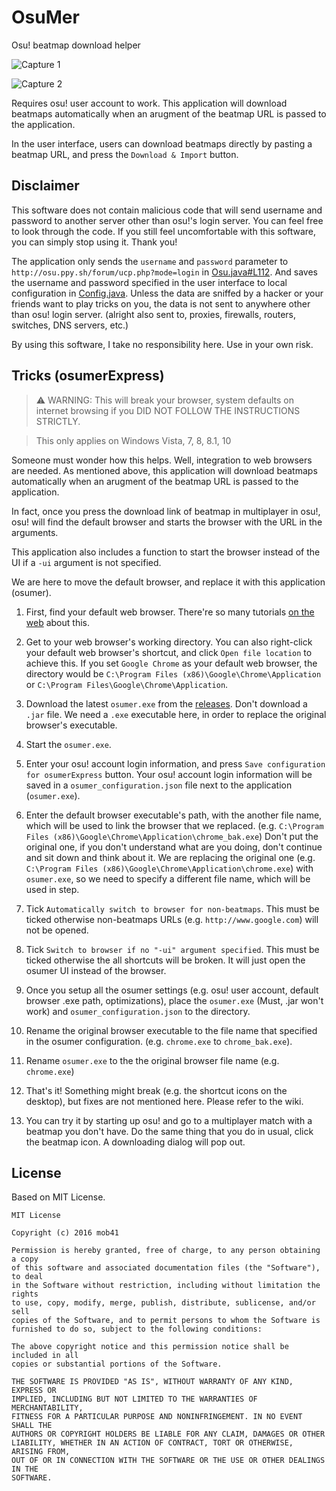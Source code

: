 # OsuMer
Osu! beatmap download helper

![Capture 1](http://mob41.github.io/images/osumer/cap1.PNG)

![Capture 2](http://mob41.github.io/images/osumer/cap2.PNG)

Requires osu! user account to work. This application will download beatmaps automatically when an arugment of the beatmap URL is passed to the application.

In the user interface, users can download beatmaps directly by pasting a beatmap URL, and press the ```Download & Import``` button.

## Disclaimer
This software does not contain malicious code that will send username and password to another server other than osu!'s login server. You can feel free to look through the code. If you still feel uncomfortable with this software, you can simply stop using it. Thank you!

The application only sends the ```username``` and ```password``` parameter to ```http://osu.ppy.sh/forum/ucp.php?mode=login``` in [Osu.java#L112](https://github.com/mob41/osumer/blob/master/src/main/java/com/github/mob41/osumer/io/Osu.java#L112). And saves the username and password specified in the user interface to local configuration in [Config.java](https://github.com/mob41/osumer/blob/master/src/main/java/com/github/mob41/osumer/Config.java). Unless the data are sniffed by a hacker or your friends want to play tricks on you, the data is not sent to anywhere other than osu! login server. (alright also sent to, proxies, firewalls, routers, switches, DNS servers, etc.)

By using this software, I take no responsibility here. Use in your own risk.

## Tricks (osumerExpress)
>:warning: WARNING: This will break your browser, system defaults on internet browsing if you DID NOT FOLLOW THE INSTRUCTIONS STRICTLY.

>This only applies on Windows Vista, 7, 8, 8.1, 10

Someone must wonder how this helps. Well, integration to web browsers are needed. As mentioned above, this application will download beatmaps automatically when an arugment of the beatmap URL is passed to the application.

In fact, once you press the download link of beatmap in multiplayer in osu!, osu! will find the default browser and starts the browser with the URL in the arguments.

This application also includes a function to start the browser instead of the UI if a ```-ui``` argument is not specified.

We are here to move the default browser, and replace it with this application (osumer).

1. First, find your default web browser. There're so many tutorials [on the web](https://www.google.com.hk/webhp?sourceid=chrome-instant&ion=1&espv=2&ie=UTF-8#q=how%20to%20find%20your%20default%20web%20browser) about this.

2. Get to your web browser's working directory. You can also right-click your default web browser's shortcut, and click ```Open file location``` to achieve this. If you set ```Google Chrome``` as your default web browser, the directory would be ```C:\Program Files (x86)\Google\Chrome\Application``` or ```C:\Program Files\Google\Chrome\Application```.

3. Download the latest ```osumer.exe``` from the [releases](https://github.com/mob41/osumer/releases). Don't download a ```.jar``` file. We need a ```.exe``` executable here, in order to replace the original browser's executable.

4. Start the ```osumer.exe```.

5. Enter your osu! account login information, and press ```Save configuration for osumerExpress``` button. Your osu! account login information will be saved in a ```osumer_configuration.json``` file next to the application (```osumer.exe```).

6. Enter the default browser executable's path, with the another file name, which will be used to link the browser that we replaced. (e.g. ```C:\Program Files (x86)\Google\Chrome\Application\chrome_bak.exe```) Don't put the original one, if you don't understand what are you doing, don't continue and sit down and think about it. We are replacing the original one (e.g. ```C:\Program Files (x86)\Google\Chrome\Application\chrome.exe```) with ```osumer.exe```, so we need to specify a different file name, which will be used in step.

7. Tick ```Automatically switch to browser for non-beatmaps```. This must be ticked otherwise non-beatmaps URLs (e.g. ```http://www.google.com```) will not be opened.

8. Tick ```Switch to browser if no "-ui" argument specified```. This must be ticked otherwise the all shortcuts will be broken. It will just open the osumer UI instead of the browser.

9. Once you setup all the osumer settings (e.g. osu! user account, default browser .exe path, optimizations), place the ```osumer.exe``` (Must, .jar won't work) and ```osumer_configuration.json``` to the directory.

10. Rename the original browser executable to the file name that specified in the osumer configuration. (e.g. ```chrome.exe``` to ```chrome_bak.exe```).

11. Rename ```osumer.exe``` to the the original browser file name (e.g. ```chrome.exe```)

12. That's it! Something might break (e.g. the shortcut icons on the desktop), but fixes are not mentioned here. Please refer to the wiki.

13. You can try it by starting up osu! and go to a multiplayer match with a beatmap you don't have. Do the same thing that you do in usual, click the beatmap icon. A downloading dialog will pop out.

## License
Based on MIT License.

```
MIT License

Copyright (c) 2016 mob41

Permission is hereby granted, free of charge, to any person obtaining a copy
of this software and associated documentation files (the "Software"), to deal
in the Software without restriction, including without limitation the rights
to use, copy, modify, merge, publish, distribute, sublicense, and/or sell
copies of the Software, and to permit persons to whom the Software is
furnished to do so, subject to the following conditions:

The above copyright notice and this permission notice shall be included in all
copies or substantial portions of the Software.

THE SOFTWARE IS PROVIDED "AS IS", WITHOUT WARRANTY OF ANY KIND, EXPRESS OR
IMPLIED, INCLUDING BUT NOT LIMITED TO THE WARRANTIES OF MERCHANTABILITY,
FITNESS FOR A PARTICULAR PURPOSE AND NONINFRINGEMENT. IN NO EVENT SHALL THE
AUTHORS OR COPYRIGHT HOLDERS BE LIABLE FOR ANY CLAIM, DAMAGES OR OTHER
LIABILITY, WHETHER IN AN ACTION OF CONTRACT, TORT OR OTHERWISE, ARISING FROM,
OUT OF OR IN CONNECTION WITH THE SOFTWARE OR THE USE OR OTHER DEALINGS IN THE
SOFTWARE.
```
 